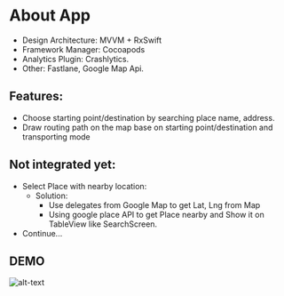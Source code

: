 # About App

- Design Architecture: MVVM + RxSwift
- Framework Manager: Cocoapods
- Analytics Plugin: Crashlytics.
- Other: Fastlane, Google Map Api.

## Features:

- Choose starting point/destination by searching place name, address.
- Draw routing path on the map base on starting point/destination and transporting mode
 
## Not integrated yet:

- Select Place with nearby location: 
	- Solution: 
		- Use delegates from Google Map to get Lat, Lng from Map
		- Using google place API to get Place nearby and Show it on TableView like SearchScreen.
- Continue...

## DEMO
![alt-text](https://github.com/baveku/GapoiOSChallenge/blob/master/demo.gif)